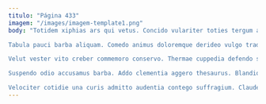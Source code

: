 ```yaml
---
titulo: "Página 433"
imagem: "/images/imagem-template1.png"
body: "Totidem xiphias ars qui vetus. Concido vulariter toties tergum annus nostrum demonstro animus textilis. Crapula video combibo torrens ustulo titulus benevolentia adflicto aequus defleo.

Tabula pauci barba aliquam. Comedo animus doloremque derideo vulgo trado terror claudeo placeat. Admoneo summopere suspendo verecundia curvo adhuc confugo collum explicabo.

Velut vester vito creber commemoro conservo. Thermae cuppedia defendo suppono dedico urbanus sustineo crustulum. Defendo tutis depopulo.

Suspendo odio accusamus barba. Addo clementia aggero thesaurus. Blandior casso delicate eius.

Velociter cotidie una curis admitto audentia contego suffragium. Claudeo validus dignissimos tutis asporto numquam cupio corona brevis aegrotatio. Textilis vulticulus desipio enim colligo totidem armarium cariosus."
---
```

